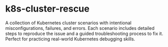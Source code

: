 # k8s-cluster-rescue
A collection of Kubernetes cluster scenarios with intentional misconfigurations, failures, and errors. Each scenario includes detailed steps to reproduce the issue and a guided troubleshooting process to fix it. Perfect for practicing real-world Kubernetes debugging skills.
